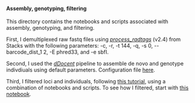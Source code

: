 #### Assembly, genotyping, filtering

This directory contains the notebooks and scripts associated with assembly, genotyping, and filtering.

First, I demultiplexed raw fastq files using [*process_radtags*](https://catchenlab.life.illinois.edu/stacks/comp/process_radtags.php) (v2.4) from Stacks with the following parameters: -c, -r, -t 144, -q,  -s 0, --barcode_dist_1 2, -E phred33, and -e sbfI.

Second, I used the [*dDocent*](https://www.ddocent.com/) pipeline to assemble de novo and genotype indivdiuals using default parameters. Configuration file [here]().

Third, I filtered loci and individuals, following [this tutorial](https://www.ddocent.com/filtering/), using a combination of notebooks and scripts. To see how I filtered, start with [this notebook](https://github.com/nclowell/RAD_scallops/blob/master/2_assembly_genotyping_and_filtering/filtering.ipynb).